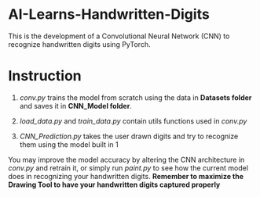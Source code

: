 # AI-Learns-Handwritten-Digits

This is the development of a Convolutional Neural Network (CNN) to recognize handwritten digits using PyTorch.

# Instruction

1. *conv.py* trains the model from scratch using the data in **Datasets folder** and saves it in **CNN_Model folder**.

2. *load_data.py* and *train_data.py* contain utils functions used in *conv.py*

3. *CNN_Prediction.py* takes the user drawn digits and try to recognize them using the model built in 1

You may improve the model accuracy by altering the CNN architecture in *conv.py* and retrain it, or simply run *paint.py* to see how the current model does in recognizing your handwritten digits. **Remember to maximize the Drawing Tool to have your handwritten digits captured properly**

